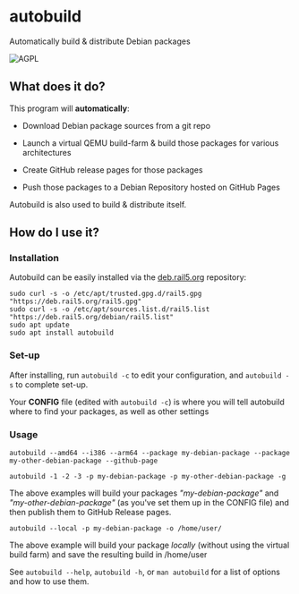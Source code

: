 # autobuild

Automatically build & distribute Debian packages

![AGPL](https://www.gnu.org/graphics/agplv3-with-text-162x68.png)

## What does it do?

This program will **automatically**:

- Download Debian package sources from a git repo

- Launch a virtual QEMU build-farm & build those packages for various architectures

- Create GitHub release pages for those packages

- Push those packages to a Debian Repository hosted on GitHub Pages

Autobuild is also used to build & distribute itself.

## How do I use it?

### Installation

Autobuild can be easily installed via the [deb.rail5.org](https://deb.rail5.org) repository:

```
sudo curl -s -o /etc/apt/trusted.gpg.d/rail5.gpg "https://deb.rail5.org/rail5.gpg"
sudo curl -s -o /etc/apt/sources.list.d/rail5.list "https://deb.rail5.org/debian/rail5.list"
sudo apt update
sudo apt install autobuild
```

### Set-up

After installing, run `autobuild -c` to edit your configuration, and `autobuild -s` to complete set-up.

Your **CONFIG** file (edited with `autobuild -c`) is where you will tell autobuild where to find your packages, as well as other settings

### Usage

```
autobuild --amd64 --i386 --arm64 --package my-debian-package --package my-other-debian-package --github-page
```

```
autobuild -1 -2 -3 -p my-debian-package -p my-other-debian-package -g
```

The above examples will build your packages *"my-debian-package"* and *"my-other-debian-package"* (as you've set them up in the CONFIG file) and then publish them to GitHub Release pages.

```
autobuild --local -p my-debian-package -o /home/user/
```

The above example will build your package *locally* (without using the virtual build farm) and save the resulting build in /home/user

See `autobuild --help`, `autobuild -h`, or `man autobuild` for a list of options and how to use them.
